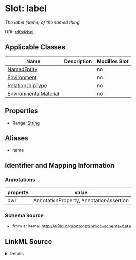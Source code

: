 

# Slot: label


_The label (name) of the named thing_



URI: [rdfs:label](http://www.w3.org/2000/01/rdf-schema#label)



<!-- no inheritance hierarchy -->





## Applicable Classes

| Name | Description | Modifies Slot |
| --- | --- | --- |
| [NamedEntity](NamedEntity.md) |  |  no  |
| [Environment](Environment.md) |  |  no  |
| [RelationshipType](RelationshipType.md) |  |  no  |
| [EnvironmentalMaterial](EnvironmentalMaterial.md) |  |  no  |







## Properties

* Range: [String](String.md)



## Aliases


* name



## Identifier and Mapping Information





### Annotations

| property | value |
| --- | --- |
| owl | AnnotationProperty, AnnotationAssertion |



### Schema Source


* from schema: http://w3id.org/ontogpt/nmdc-schema-data




## LinkML Source

<details>
```yaml
name: label
annotations:
  owl:
    tag: owl
    value: AnnotationProperty, AnnotationAssertion
description: The label (name) of the named thing
from_schema: http://w3id.org/ontogpt/nmdc-schema-data
aliases:
- name
rank: 1000
slot_uri: rdfs:label
alias: label
owner: NamedEntity
domain_of:
- NamedEntity
range: string

```
</details>